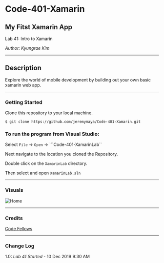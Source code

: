 # Code-401-Xamarin

## My Fitst Xamarin App
Lab 41: Intro to Xamarin

*Author: Kyungrae Kim*

----

## Description
Explore the world of mobile development by building out your own basic xamarin web app.

---

### Getting Started
Clone this repository to your local machine.

```
$ git clone https://github.com/jeremymaya/Code-401-Xamarin.git
```

### To run the program from Visual Studio:
Select ```File``` -> ```Open``` -> ```Code-401-XamarinLab``

Next navigate to the location you cloned the Repository.

Double click on the ```XamarinLab``` directory.

Then select and open ```XamarinLab.sln```

---

### Visuals
![Home]()

---

### Credits
[Code Fellows](https://codefellows.github.io/code-401-dotnet-guide/Resources/MVCSetup)

---

### Change Log
1.0: *Lab 41 Started* - 10 Dec 2019 9:30 AM

